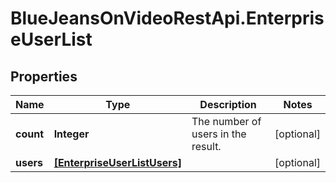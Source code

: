 # BlueJeansOnVideoRestApi.EnterpriseUserList

## Properties
Name | Type | Description | Notes
------------ | ------------- | ------------- | -------------
**count** | **Integer** | The number of users in the result. | [optional] 
**users** | [**[EnterpriseUserListUsers]**](EnterpriseUserListUsers.md) |  | [optional] 


